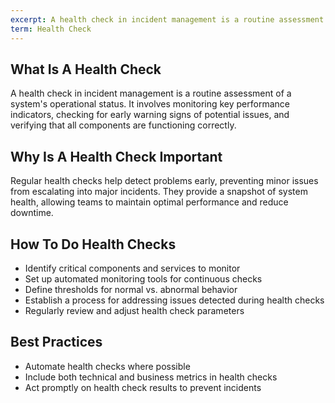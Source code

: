 ```yaml
---
excerpt: A health check in incident management is a routine assessment of a system's operational status.
term: Health Check
---
```

## What Is A Health Check

A health check in incident management is a routine assessment of a system's operational status. It involves monitoring key performance indicators, checking for early warning signs of potential issues, and verifying that all components are functioning correctly.

## Why Is A Health Check Important

Regular health checks help detect problems early, preventing minor issues from escalating into major incidents. They provide a snapshot of system health, allowing teams to maintain optimal performance and reduce downtime.

## How To Do Health Checks

- Identify critical components and services to monitor
- Set up automated monitoring tools for continuous checks
- Define thresholds for normal vs. abnormal behavior
- Establish a process for addressing issues detected during health checks
- Regularly review and adjust health check parameters

## Best Practices

- Automate health checks where possible
- Include both technical and business metrics in health checks
- Act promptly on health check results to prevent incidents
